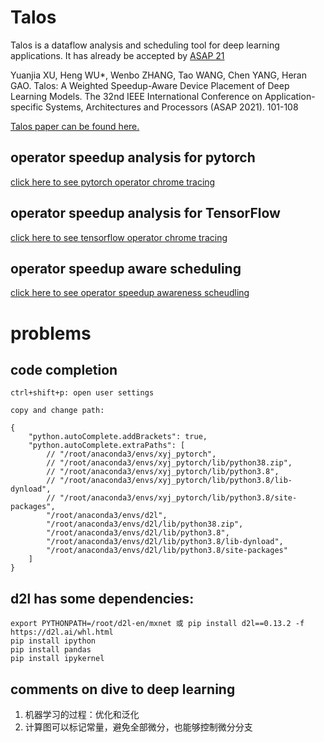 # Talos

Talos is a dataflow analysis and scheduling tool for deep learning applications. It has already be accepted by [ASAP 21](https://2021.asapconference.org/programOfEvents.html)

Yuanjia XU, Heng WU*, Wenbo ZHANG, Tao WANG, Chen YANG, Heran GAO. Talos: A Weighted Speedup-Aware Device Placement of Deep Learning Models.  The 32nd IEEE International Conference on Application-specific Systems, Architectures and Processors (ASAP 2021). 101-108

[Talos paper can be found here.](talos.pdf)

## operator speedup analysis for pytorch

[click here to see pytorch operator chrome tracing](pytorch-analyzer)

## operator speedup analysis for TensorFlow

[click here to see tensorflow operator chrome tracing](tensorflow-analyzer)

## operator speedup aware scheduling

[click here to see operator speedup awareness scheudling](java-operator-scheduler)

# problems 

## code completion

```
ctrl+shift+p: open user settings

copy and change path:

{
    "python.autoComplete.addBrackets": true,
    "python.autoComplete.extraPaths": [
        // "/root/anaconda3/envs/xyj_pytorch",
        // "/root/anaconda3/envs/xyj_pytorch/lib/python38.zip",
        // "/root/anaconda3/envs/xyj_pytorch/lib/python3.8",
        // "/root/anaconda3/envs/xyj_pytorch/lib/python3.8/lib-dynload",
        // "/root/anaconda3/envs/xyj_pytorch/lib/python3.8/site-packages",
        "/root/anaconda3/envs/d2l",
        "/root/anaconda3/envs/d2l/lib/python38.zip",
        "/root/anaconda3/envs/d2l/lib/python3.8",
        "/root/anaconda3/envs/d2l/lib/python3.8/lib-dynload",
        "/root/anaconda3/envs/d2l/lib/python3.8/site-packages"
    ]
}
```

## d2l has some dependencies:

```
export PYTHONPATH=/root/d2l-en/mxnet 或 pip install d2l==0.13.2 -f https://d2l.ai/whl.html
pip install ipython
pip install pandas
pip install ipykernel
```

## comments on dive to deep learning 

1. 机器学习的过程：优化和泛化
2. 计算图可以标记常量，避免全部微分，也能够控制微分分支
